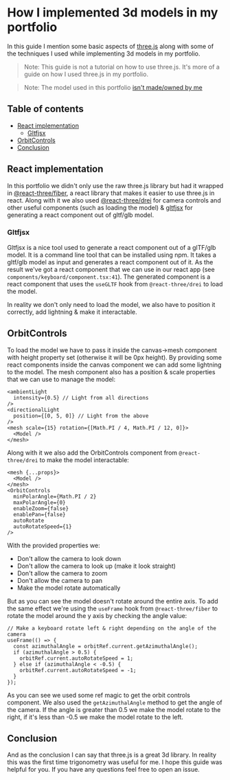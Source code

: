 # How I implemented 3d models in my portfolio

In this guide I mention some basic aspects of [three.js](https://threejs.org/) along with some of the techniques I used while implementing 3d models in my portfolio.

> Note: This guide is not a tutorial on how to use three.js. It's more of a guide on how I used three.js in my portfolio.

> Note: The model used in this portfolio [isn't made/owned by me](https://sketchfab.com/sleepyjoshua)

## Table of contents

- [React implementation](#React-implementation)
  - [Gltfjsx](#Gltfjsx)
- [OrbitControls](#OrbitControls)
- [Conclusion](#Conclusion)

## React implementation

In this portfolio we didn't only use the raw three.js library but had it wrapped in [@react-three/fiber](https://docs.pmnd.rs/react-three-fiber/getting-started/introduction), a react library that makes it easier to use three.js in react. Along with it we also used [@react-three/drei](https://drei.pmnd.rs/) for camera controls and other useful components (such as loading the model) & [gltfjsx](https://github.com/pmndrs/gltfjsx) for generating a react component out of gltf/glb model.

### Gltfjsx

Gltfjsx is a nice tool used to generate a react component out of a glTF/glb model. It is a command line tool that can be installed using npm. It takes a gltf/glb model as input and generates a react component out of it. As the result we've got a react component that we can use in our react app (see `components/keyboard/component.tsx:41`). The generated component is a react component that uses the `useGLTF` hook from `@react-three/drei` to load the model.

In reality we don't only need to load the model, we also have to position it correctly, add lightning & make it interactable.

## OrbitControls

To load the model we have to pass it inside the canvas->mesh component with height property set (otherwise it will be 0px height). By providing some react components inside the canvas component we can add some lightning to the model. The mesh component also has a position & scale properties that we can use to manage the model:

```tsx
<ambientLight
  intensity={0.5} // Light from all directions
/>
<directionalLight
  position={[0, 5, 0]} // Light from the above
/>
<mesh scale={15} rotation={[Math.PI / 4, Math.PI / 12, 0]}>
  <Model />
</mesh>
```

Along with it we also add the OrbitControls component from `@react-three/drei` to make the model interactable:

```tsx
<mesh {...props}>
  <Model />
</mesh>
<OrbitControls
  minPolarAngle={Math.PI / 2}
  maxPolarAngle={0}
  enableZoom={false}
  enablePan={false}
  autoRotate
  autoRotateSpeed={1}
/>
```

With the provided properties we:
- Don't allow the camera to look down
- Don't allow the camera to look up (make it look straight)
- Don't allow the camera to zoom
- Don't allow the camera to pan
- Make the model rotate automatically

But as you can see the model doesn't rotate around the entire axis. To add the same effect we're using the `useFrame` hook from `@react-three/fiber` to rotate the model around the y axis by checking the angle value:

```tsx
// Make a keyboard rotate left & right depending on the angle of the camera
useFrame(() => {
  const azimuthalAngle = orbitRef.current.getAzimuthalAngle();
  if (azimuthalAngle > 0.5) {
    orbitRef.current.autoRotateSpeed = 1;
  } else if (azimuthalAngle < -0.5) {
    orbitRef.current.autoRotateSpeed = -1;
  }
});
```

As you can see we used some ref magic to get the orbit controls component. We also used the `getAzimuthalAngle` method to get the angle of the camera. If the angle is greater than 0.5 we make the model rotate to the right, if it's less than -0.5 we make the model rotate to the left.

## Conclusion

And as the conclusion I can say that three.js is a great 3d library. In reality this was the first time trigonometry was useful for me. I hope this guide was helpful for you. If you have any questions feel free to open an issue.